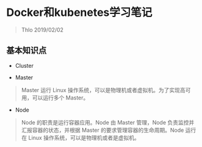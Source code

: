 # Docker和kubenetes学习笔记

> Thlo 2019/02/02

## 基本知识点

+ Cluster

+ Master

> Master 运行 Linux 操作系统，可以是物理机或者虚拟机。为了实现高可用，可以运行多个 Master。

+ Node

> Node 的职责是运行容器应用。Node 由 Master 管理，Node 负责监控并汇报容器的状态，并根据 Master 的要求管理容器的生命周期。Node 运行在 Linux 操作系统，可以是物理机或者是虚拟机。